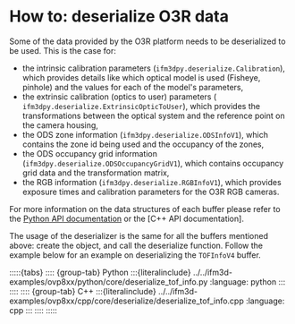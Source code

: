 # How to: deserialize O3R data

Some of the data provided by the O3R platform needs to be deserialized to be used. This is the case for:
- the intrinsic calibration parameters (`ifm3dpy.deserialize.Calibration`), which provides details like which optical model is used (Fisheye, pinhole) and the values for each of the model's parameters,
- the extrinsic calibration (optics to user) parameters (` ifm3dpy.deserialize.ExtrinsicOpticToUser`), which provides the transformations between the optical system and the reference point on the camera housing,
- the ODS zone information (`ifm3dpy.deserialize.ODSInfoV1`), which contains the zone id being used and the occupancy of the zones,
- the ODS occupancy grid information (`ifm3dpy.deserialize.ODSOccupancyGridV1`), which contains occupancy grid data and the transformation matrix,
- the RGB information (`ifm3dpy.deserialize.RGBInfoV1`), which provides exposure times and calibration parameters for the O3R RGB cameras.

For more information on the data structures of each buffer please refer to the [Python API documentation](https://api.ifm3d.com/latest/_autosummary/ifm3dpy.deserialize.html) or the [C++ API documentation].

The usage of the deserializer is the same for all the buffers mentioned above: create the object, and call the deserialize function. Follow the example below for an example on deserializing the `TOFInfoV4` buffer.

:::::{tabs}
:::: {group-tab} Python
:::{literalinclude} ../../ifm3d-examples/ovp8xx/python/core/deserialize_tof_info.py
:language: python
:::
::::
:::: {group-tab} C++
:::{literalinclude} ../../ifm3d-examples/ovp8xx/cpp/core/deserialize/deserialize_tof_info.cpp
:language: cpp
:::
::::
:::::